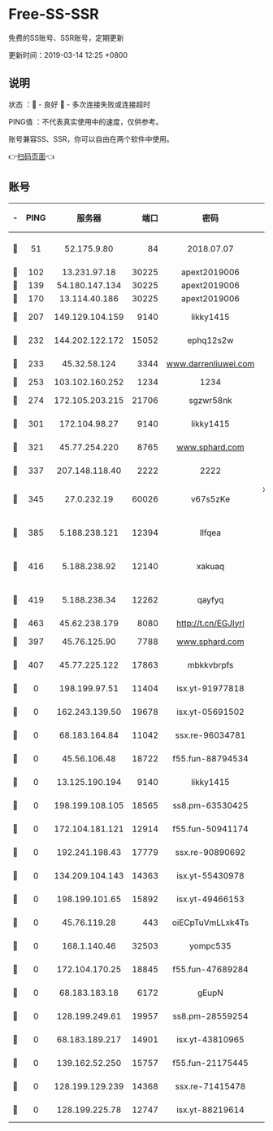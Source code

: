 # Free-SS-SSR

免费的SS账号、SSR账号，定期更新

更新时间：2019-03-14 12:25 +0800

## 说明

状态     ：🙂 - 良好 🙁 - 多次连接失败或连接超时

PING值   ：不代表真实使用中的速度，仅供参考。

账号兼容SS、SSR，你可以自由在两个软件中使用。

👉[扫码页面](https://liesauer.github.io/Free-SS-SSR/)👈

## 账号

|-|PING|服务器|端口|密码|加密方式|区域|
|:----:|:----:|:-----:|-----:|:----:|:----:|:----:|
|🙂|51|52.175.9.80|84|2018.07.07|chacha20-ietf-poly1305|HK|
|🙂|102|13.231.97.18|30225|apext2019006|chacha20|JP|
|🙂|139|54.180.147.134|30225|apext2019006|chacha20|KR|
|🙂|170|13.114.40.186|30225|apext2019006|chacha20|JP|
|🙂|207|149.129.104.159|9140|likky1415|aes-256-cfb|HK|
|🙂|232|144.202.122.172|15052|ephq12s2w|aes-256-cfb|US|
|🙂|233|45.32.58.124|3344|www.darrenliuwei.com|aes-256-cfb|JP|
|🙂|253|103.102.160.252|1234|1234|rc4-md5|JP|
|🙂|274|172.105.203.215|21706|sgzwr58nk|aes-256-cfb|JP|
|🙂|301|172.104.98.27|9140|likky1415|aes-256-cfb|JP|
|🙂|321|45.77.254.220|8765|www.sphard.com|aes-256-cfb|SG|
|🙂|337|207.148.118.40|2222|2222|aes-256-cfb|SG|
|🙂|345|27.0.232.19|60026|v67s5zKe|xchacha20-ietf-poly1305|HK|
|🙂|385|5.188.238.121|12394|llfqea|chacha20-ietf-poly1305|BR|
|🙂|416|5.188.238.92|12140|xakuaq|chacha20-ietf-poly1305|BR|
|🙂|419|5.188.238.34|12262|qayfyq|chacha20-ietf-poly1305|BR|
|🙂|463|45.62.238.179|8080|http://t.cn/EGJIyrl|rc4-md5|CA|
|🙂|397|45.76.125.90|7788|www.sphard.com|aes-256-cfb|AU|
|🙂|407|45.77.225.122|17863|mbkkvbrpfs|aes-256-cfb|GB|
|🙁|0|198.199.97.51|11404|isx.yt-91977818|aes-256-cfb|US|
|🙁|0|162.243.139.50|19678|isx.yt-05691502|aes-256-cfb|US|
|🙁|0|68.183.164.84|11042|ssx.re-96034781|aes-256-cfb|US|
|🙁|0|45.56.106.48|18722|f55.fun-88794534|aes-256-cfb|US|
|🙁|0|13.125.190.194|9140|likky1415|aes-256-cfb|KR|
|🙁|0|198.199.108.105|18565|ss8.pm-63530425|aes-256-cfb|US|
|🙁|0|172.104.181.121|12914|f55.fun-50941174|aes-256-cfb|SG|
|🙁|0|192.241.198.43|17779|ssx.re-90890692|aes-256-cfb|US|
|🙁|0|134.209.104.143|14363|isx.yt-55430978|aes-256-cfb|SG|
|🙁|0|198.199.101.65|15892|isx.yt-49466153|aes-256-cfb|US|
|🙁|0|45.76.119.28|443|oiECpTuVmLLxk4Ts|aes-256-cfb|AU|
|🙁|0|168.1.140.46|32503|yompc535|aes-256-cfb|AU|
|🙁|0|172.104.170.25|18845|f55.fun-47689284|aes-256-cfb|SG|
|🙁|0|68.183.183.18|6172|gEupN|aes-256-cfb|SG|
|🙁|0|128.199.249.61|19957|ss8.pm-28559254|aes-256-cfb|SG|
|🙁|0|68.183.189.217|14901|isx.yt-43810965|aes-256-cfb|SG|
|🙁|0|139.162.52.250|15757|f55.fun-21175445|aes-256-cfb|SG|
|🙁|0|128.199.129.239|14368|ssx.re-71415478|aes-256-cfb|SG|
|🙁|0|128.199.225.78|12747|isx.yt-88219614|aes-256-cfb|SG|
